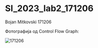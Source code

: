 # SI_2023_lab2_171206

Bojan Mitkovski 171206

Фотографија од Control Flow Graph:

![171206](https://github.com/BojanMitkovski/SI_2023_lab2_171206/assets/130083273/88736a9b-a4ea-4f22-a3f6-c1d1e8c97752)
